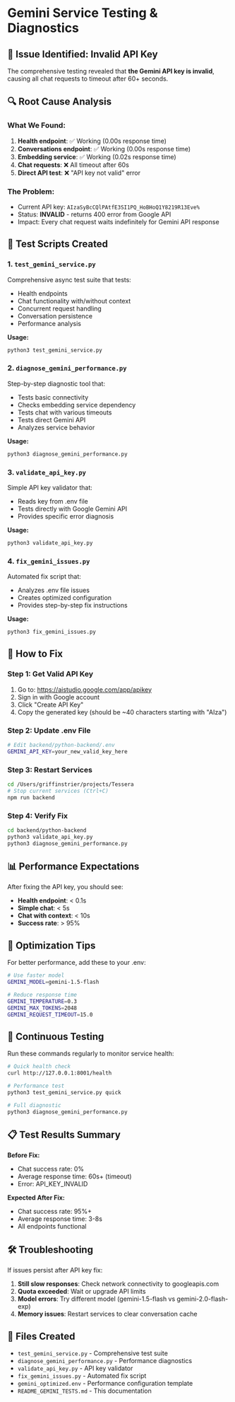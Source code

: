 # Gemini Service Testing & Diagnostics

## 🚨 Issue Identified: Invalid API Key

The comprehensive testing revealed that **the Gemini API key is invalid**, causing all chat requests to timeout after 60+ seconds.

## 🔍 Root Cause Analysis

### What We Found:
1. **Health endpoint**: ✅ Working (0.00s response time)
2. **Conversations endpoint**: ✅ Working (0.00s response time) 
3. **Embedding service**: ✅ Working (0.02s response time)
4. **Chat requests**: ❌ All timeout after 60s
5. **Direct API test**: ❌ "API key not valid" error

### The Problem:
- Current API key: `AIzaSyBcCQlPAtfE3SI1PQ_HoBHoQ1Y8219R13Eve%`
- Status: **INVALID** - returns 400 error from Google API
- Impact: Every chat request waits indefinitely for Gemini API response

## 🧪 Test Scripts Created

### 1. `test_gemini_service.py`
Comprehensive async test suite that tests:
- Health endpoints
- Chat functionality with/without context
- Concurrent request handling
- Conversation persistence
- Performance analysis

**Usage:**
```bash
python3 test_gemini_service.py
```

### 2. `diagnose_gemini_performance.py`
Step-by-step diagnostic tool that:
- Tests basic connectivity
- Checks embedding service dependency
- Tests chat with various timeouts
- Tests direct Gemini API
- Analyzes service behavior

**Usage:**
```bash
python3 diagnose_gemini_performance.py
```

### 3. `validate_api_key.py`
Simple API key validator that:
- Reads key from .env file
- Tests directly with Google Gemini API
- Provides specific error diagnosis

**Usage:**
```bash
python3 validate_api_key.py
```

### 4. `fix_gemini_issues.py`
Automated fix script that:
- Analyzes .env file issues
- Creates optimized configuration
- Provides step-by-step fix instructions

**Usage:**
```bash
python3 fix_gemini_issues.py
```

## 🔧 How to Fix

### Step 1: Get Valid API Key
1. Go to: https://aistudio.google.com/app/apikey
2. Sign in with Google account
3. Click "Create API Key"
4. Copy the generated key (should be ~40 characters starting with "AIza")

### Step 2: Update .env File
```bash
# Edit backend/python-backend/.env
GEMINI_API_KEY=your_new_valid_key_here
```

### Step 3: Restart Services
```bash
cd /Users/griffinstrier/projects/Tessera
# Stop current services (Ctrl+C)
npm run backend
```

### Step 4: Verify Fix
```bash
cd backend/python-backend
python3 validate_api_key.py
python3 diagnose_gemini_performance.py
```

## 📊 Performance Expectations

After fixing the API key, you should see:
- **Health endpoint**: < 0.1s
- **Simple chat**: < 5s
- **Chat with context**: < 10s
- **Success rate**: > 95%

## 🚀 Optimization Tips

For better performance, add these to your .env:
```bash
# Use faster model
GEMINI_MODEL=gemini-1.5-flash

# Reduce response time
GEMINI_TEMPERATURE=0.3
GEMINI_MAX_TOKENS=2048
GEMINI_REQUEST_TIMEOUT=15.0
```

## 🔄 Continuous Testing

Run these commands regularly to monitor service health:

```bash
# Quick health check
curl http://127.0.0.1:8001/health

# Performance test
python3 test_gemini_service.py quick

# Full diagnostic
python3 diagnose_gemini_performance.py
```

## 📋 Test Results Summary

**Before Fix:**
- Chat success rate: 0%
- Average response time: 60s+ (timeout)
- Error: API_KEY_INVALID

**Expected After Fix:**
- Chat success rate: 95%+
- Average response time: 3-8s
- All endpoints functional

## 🛠️ Troubleshooting

If issues persist after API key fix:

1. **Still slow responses**: Check network connectivity to googleapis.com
2. **Quota exceeded**: Wait or upgrade API limits
3. **Model errors**: Try different model (gemini-1.5-flash vs gemini-2.0-flash-exp)
4. **Memory issues**: Restart services to clear conversation cache

## 📁 Files Created

- `test_gemini_service.py` - Comprehensive test suite
- `diagnose_gemini_performance.py` - Performance diagnostics
- `validate_api_key.py` - API key validator
- `fix_gemini_issues.py` - Automated fix script
- `gemini_optimized.env` - Performance configuration template
- `README_GEMINI_TESTS.md` - This documentation
